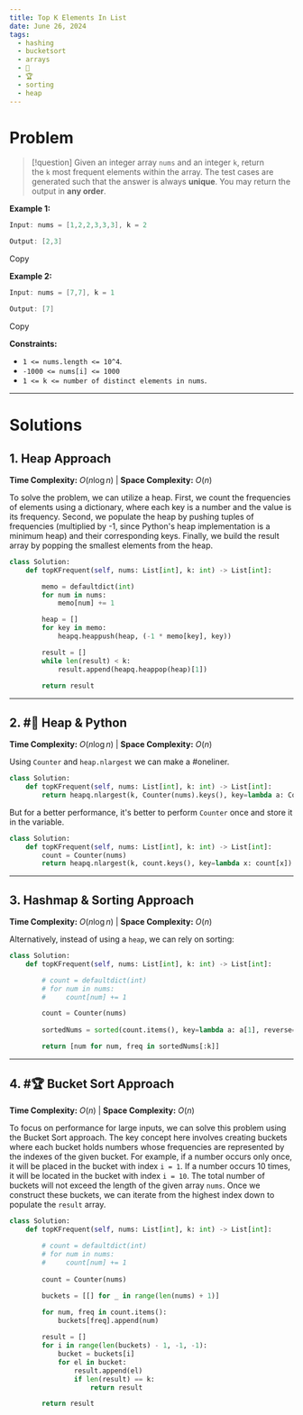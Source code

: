 ```yaml
---
title: Top K Elements In List
date: June 26, 2024
tags:
  - hashing
  - bucketsort
  - arrays
  - 🍔
  - 🏆
  - sorting
  - heap
---
```

# Problem

>[!question]
>Given an integer array `nums` and an integer `k`, return the `k` most frequent elements within the array. The test cases are generated such that the answer is always **unique**. You may return the output in **any order**.

**Example 1:**

```java
Input: nums = [1,2,2,3,3,3], k = 2

Output: [2,3]
```

Copy

**Example 2:**

```java
Input: nums = [7,7], k = 1

Output: [7]
```

Copy

**Constraints:**

- `1 <= nums.length <= 10^4`.
- `-1000 <= nums[i] <= 1000`
- `1 <= k <= number of distinct elements in nums`.

---

# Solutions

## 1. Heap Approach

**Time Complexity:** $O(n \log n)$  |  **Space Complexity:** $O(n)$

To solve the problem, we can utilize a heap. First, we count the frequencies of elements using a dictionary, where each key is a number and the value is its frequency. Second, we populate the heap by pushing tuples of frequencies (multiplied by -1, since Python's heap implementation is a minimum heap) and their corresponding keys. Finally, we build the result array by popping the smallest elements from the heap.

```python
class Solution:
    def topKFrequent(self, nums: List[int], k: int) -> List[int]:

        memo = defaultdict(int)
        for num in nums:
            memo[num] += 1

        heap = []
        for key in memo:
            heapq.heappush(heap, (-1 * memo[key], key))

        result = []
        while len(result) < k:
            result.append(heapq.heappop(heap)[1])
        
        return result
```
---
## 2. #🍔  Heap & Python

**Time Complexity:** $O(n \log n)$  |  **Space Complexity:** $O(n)$

Using `Counter` and `heap.nlargest` we can make a #oneliner. 

```python
class Solution:
    def topKFrequent(self, nums: List[int], k: int) -> List[int]:
	    return heapq.nlargest(k, Counter(nums).keys(), key=lambda a: Counter(nums)[a])
```

But for a better performance, it's better to perform `Counter` once and store it in the variable. 

```python
class Solution:
    def topKFrequent(self, nums: List[int], k: int) -> List[int]:
        count = Counter(nums)
        return heapq.nlargest(k, count.keys(), key=lambda x: count[x])
```

---
## 3.  Hashmap & Sorting Approach

**Time Complexity:** $O(n \log n)$  |  **Space Complexity:** $O(n)$

Alternatively, instead of using a `heap`,  we can rely on sorting:

```python
class Solution:
    def topKFrequent(self, nums: List[int], k: int) -> List[int]:

        # count = defaultdict(int)
        # for num in nums:
        #     count[num] += 1

        count = Counter(nums)
        
        sortedNums = sorted(count.items(), key=lambda a: a[1], reverse=True)

        return [num for num, freq in sortedNums[:k]]
```

---
## 4. #🏆  Bucket Sort Approach

**Time Complexity:** $O(n)$  |  **Space Complexity:** $O(n)$

To focus on performance for large inputs, we can solve this problem using the Bucket Sort approach. The key concept here involves creating buckets where each bucket holds numbers whose frequencies are represented by the indexes of the given bucket. For example, if a number occurs only once, it will be placed in the bucket with index `i = 1`. If a number occurs 10 times, it will be located in the bucket with index `i = 10`. The total number of buckets will not exceed the length of the given array `nums`. Once we construct these buckets, we can iterate from the highest index down to populate the `result` array.

```python
class Solution:
    def topKFrequent(self, nums: List[int], k: int) -> List[int]:
    
        # count = defaultdict(int)
        # for num in nums:
        #     count[num] += 1
    
        count = Counter(nums)

        buckets = [[] for _ in range(len(nums) + 1)]

        for num, freq in count.items():
            buckets[freq].append(num)
        
        result = []
        for i in range(len(buckets) - 1, -1, -1):
            bucket = buckets[i]
            for el in bucket:
                result.append(el)
                if len(result) == k:
                    return result

        return result
```
